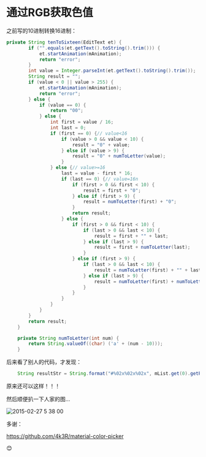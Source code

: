 
通过RGB获取色值
===

之前写的10进制转换16进制：

```java
private String tenToSixteen(EditText et) {
		if ("".equals(et.getText().toString().trim())) {
			et.startAnimation(mAnimation);
			return "error";
		}
		int value = Integer.parseInt(et.getText().toString().trim());
		String result = "";
		if (value < 0 || value > 255) {
			et.startAnimation(mAnimation);
			return "error";
		} else {
			if (value == 0) {
				return "00";
			} else {
				int first = value / 16;
				int last = 0;
				if (first == 0) {// value<16
					if (value > 0 && value < 10) {
						result = "0" + value;
					} else if (value > 9) {
						result = "0" + numToLetter(value);
					}
				} else {// value>=16
					last = value - first * 16;
					if (last == 0) {// value=16n
						if (first > 0 && first < 10) {
							result = first + "0";
						} else if (first > 9) {
							result = numToLetter(first) + "0";
						}
						return result;
					} else {
						if (first > 0 && first < 10) {
							if (last > 0 && last < 10) {
								result = first + "" + last;
							} else if (last > 9) {
								result = first + numToLetter(last);
							}
						} else if (first > 9) {
							if (last > 0 && last < 10) {
								result = numToLetter(first) + "" + last;
							} else if (last > 9) {
								result = numToLetter(first) + numToLetter(last);
							}
						}
					}
				}
			}
		}
		return result;
	}

	private String numToLetter(int num) {
		return String.valueOf((char) ('a' + (num - 10)));
	}
```

后来看了别人的代码，才发现：
	
```java
	String resultStr = String.format("#%02x%02x%02x", mList.get(0).getProgress(), mList.get(1).getProgress(), mList.get(2).getProgress());
```

原来还可以这样！！！
	
然后顺便扒一下人家的图...

![2015-02-27 5 38 00](https://cloud.githubusercontent.com/assets/8185812/6425561/95585b84-bf69-11e4-92b6-6e3f0469ab10.png)
	
多谢：
	
https://github.com/4k3R/material-color-picker
	
:blush:


	   
        
